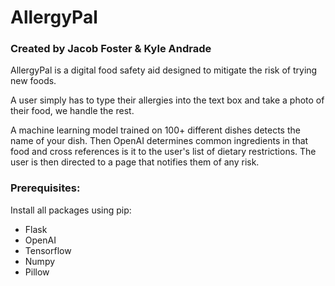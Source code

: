 # AllergyPal
### Created by Jacob Foster & Kyle Andrade

AllergyPal is a digital food safety aid designed to mitigate the risk of trying new foods.

A user simply has to type their allergies into the text box and take a photo of their food, we handle the rest.

A machine learning model trained on 100+ different dishes detects the name of your dish. Then OpenAI determines
common ingredients in that food and cross references is it to the user's list of dietary restrictions. The user is then directed to a page
that notifies them of any risk.

### Prerequisites:
Install all packages using pip:
   - Flask
   - OpenAI
   - Tensorflow
   - Numpy
   - Pillow
  
